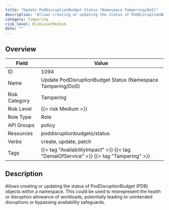 ```yaml
---
title: "Update PodDisruptionBudget Status (Namespace Tampering/DoS)"
description: "Allows creating or updating the status of PodDisruptionBudget (PDB) objects within a namespace. This could be used to misrepresent the health or disruption allowance of workloads, potentially leading to unintended disruptions or bypassing availability safeguards."
category: Tampering
risk_level: RiskLevelMedium
date: ""
---
```


## Overview

| Field         | Value                                                                                  |
| ------------- | -------------------------------------------------------------------------------------- |
| ID            | 1094                                                                                   |
| Name          | Update PodDisruptionBudget Status (Namespace Tampering/DoS)                            |
| Risk Category | Tampering                                                                              |
| Risk Level    | {{< risk Medium >}}                                                                    |
| Role Type     | Role                                                                                   |
| API Groups    | policy                                                                                 |
| Resources     | poddisruptionbudgets/status                                                            |
| Verbs         | create, update, patch                                                                  |
| Tags          | {{< tag "AvailabilityImpact" >}} {{< tag "DenialOfService" >}} {{< tag "Tampering" >}} |

## Description

Allows creating or updating the status of PodDisruptionBudget (PDB) objects within a namespace. This could be used to misrepresent the health or disruption allowance of workloads, potentially leading to unintended disruptions or bypassing availability safeguards.

